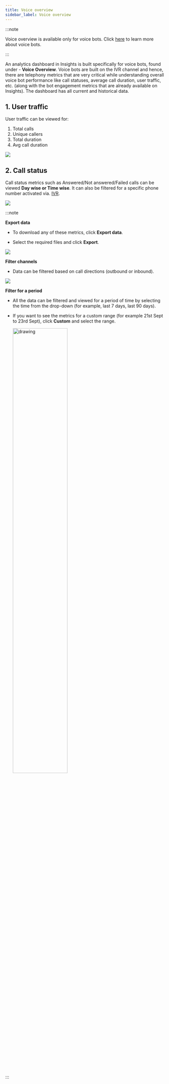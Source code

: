 ```yaml
---
title: Voice overview
sidebar_label: Voice overview
---
```


  

:::note

Voice overview is available only for voice bots. Click [here](https://docs.yellow.ai/docs/cookbooks/voice-as-channel/overview) to learn more about voice bots.

:::

  
  
  

An analytics dashboard in Insights is built specifically for voice bots, found under - **Voice Overview**. Voice bots are built on the IVR channel and hence, there are telephony metrics that are very critical while understanding overall voice bot performance like call statuses, average call duration, user traffic, etc. (along with the bot engagement metrics that are already available on Insights). The dashboard has all current and historical data.

  

## 1. User traffic

  

User traffic can be viewed for:
1. Total calls
2. Unique callers
3. Total duration
4. Avg call duration

  

![](https://i.imgur.com/YByBurN.png)

  

## 2. Call status

  

Call status metrics such as Answered/Not answered/Failed calls can be viewed **Day wise or Time wise**. It can also be filtered for a specific phone number activated via. [IVR](https://docs.yellow.ai/docs/platform_concepts/channelConfiguration/Ivr).

  

![](https://i.imgur.com/dqkvfnP.png)

  
  
  
  

:::note

**Export data**

  

- To download any of these metrics, click **Export data**.

- Select the required files and click **Export**.

  

![](https://i.imgur.com/BxCzp27.png)

  
  

**Filter channels**

  

- Data can be filtered based on call directions (outbound or inbound).

  

![](https://i.imgur.com/7L0RLuU.png)

  

**Filter for a period**

- All the data can be filtered and viewed for a period of time by selecting the time from the drop-down (for example, last 7 days, last 90 days).

- If you want to see the metrics for a custom range (for example 21st Sept to 23rd Sept), click **Custom** and select the range.

  <img src="https://i.imgur.com/eT2EN5L.png" alt="drawing" width="60%"/>



  
  

:::